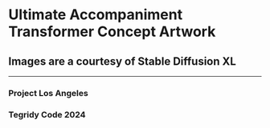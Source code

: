 # Ultimate Accompaniment Transformer Concept Artwork

## Images are a courtesy of Stable Diffusion XL

***

### Project Los Angeles
### Tegridy Code 2024
